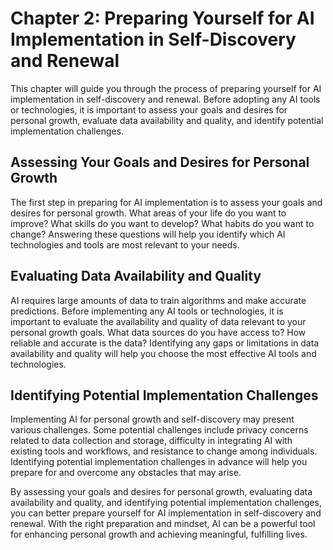 Chapter 2: Preparing Yourself for AI Implementation in Self-Discovery and Renewal
=================================================================================

This chapter will guide you through the process of preparing yourself for AI implementation in self-discovery and renewal. Before adopting any AI tools or technologies, it is important to assess your goals and desires for personal growth, evaluate data availability and quality, and identify potential implementation challenges.

Assessing Your Goals and Desires for Personal Growth
----------------------------------------------------

The first step in preparing for AI implementation is to assess your goals and desires for personal growth. What areas of your life do you want to improve? What skills do you want to develop? What habits do you want to change? Answering these questions will help you identify which AI technologies and tools are most relevant to your needs.

Evaluating Data Availability and Quality
----------------------------------------

AI requires large amounts of data to train algorithms and make accurate predictions. Before implementing any AI tools or technologies, it is important to evaluate the availability and quality of data relevant to your personal growth goals. What data sources do you have access to? How reliable and accurate is the data? Identifying any gaps or limitations in data availability and quality will help you choose the most effective AI tools and technologies.

Identifying Potential Implementation Challenges
-----------------------------------------------

Implementing AI for personal growth and self-discovery may present various challenges. Some potential challenges include privacy concerns related to data collection and storage, difficulty in integrating AI with existing tools and workflows, and resistance to change among individuals. Identifying potential implementation challenges in advance will help you prepare for and overcome any obstacles that may arise.

By assessing your goals and desires for personal growth, evaluating data availability and quality, and identifying potential implementation challenges, you can better prepare yourself for AI implementation in self-discovery and renewal. With the right preparation and mindset, AI can be a powerful tool for enhancing personal growth and achieving meaningful, fulfilling lives.
